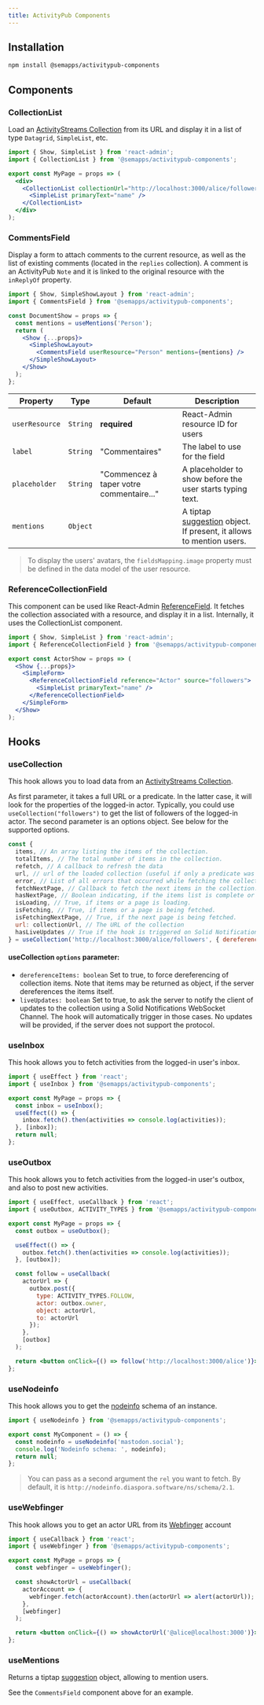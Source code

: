 ```yaml
---
title: ActivityPub Components
---
```


## Installation

```bash
npm install @semapps/activitypub-components
```

## Components

### CollectionList

Load an [ActivityStreams Collection](https://www.w3.org/TR/activitystreams-core/#collections) from its URL and display it in a list of type `Datagrid`, `SimpleList`, etc.

```jsx
import { Show, SimpleList } from 'react-admin';
import { CollectionList } from '@semapps/activitypub-components';

export const MyPage = props => (
  <div>
    <CollectionList collectionUrl="http://localhost:3000/alice/followers" resource="Actor">
      <SimpleList primaryText="name" />
    </CollectionList>
  </div>
);
```

### CommentsField

Display a form to attach comments to the current resource, as well as the list of existing comments (located in the `replies` collection). A comment is an ActivityPub `Note` and it is linked to the original resource with the `inReplyOf` property.

```jsx
import { Show, SimpleShowLayout } from 'react-admin';
import { CommentsField } from '@semapps/activitypub-components';

const DocumentShow = props => {
  const mentions = useMentions('Person');
  return (
    <Show {...props}>
      <SimpleShowLayout>
        <CommentsField userResource="Person" mentions={mentions} />
      </SimpleShowLayout>
    </Show>
  );
};
```

| Property       | Type     | Default                                  | Description                                                                                                        |
| -------------- | -------- | ---------------------------------------- | ------------------------------------------------------------------------------------------------------------------ |
| `userResource` | `String` | **required**                             | React-Admin resource ID for users                                                                                  |
| `label`        | `String` | "Commentaires"                           | The label to use for the field                                                                                     |
| `placeholder`  | `String` | "Commencez à taper votre commentaire..." | A placeholder to show before the user starts typing text.                                                          |
| `mentions`     | `Object` |                                          | A tiptap [suggestion](https://tiptap.dev/api/utilities/suggestion) object. If present, it allows to mention users. |

> To display the users' avatars, the `fieldsMapping.image` property must be defined in the data model of the user resource.

### ReferenceCollectionField

This component can be used like React-Admin [ReferenceField](https://marmelab.com/react-admin/Fields.html#referencefield). It fetches the collection associated with a resource, and display it in a list. Internally, it uses the CollectionList component.

```jsx
import { Show, SimpleList } from 'react-admin';
import { ReferenceCollectionField } from '@semapps/activitypub-components';

export const ActorShow = props => (
  <Show {...props}>
    <SimpleForm>
      <ReferenceCollectionField reference="Actor" source="followers">
        <SimpleList primaryText="name" />
      </ReferenceCollectionField>
    </SimpleForm>
  </Show>
);
```

## Hooks

### useCollection

This hook allows you to load data from an [ActivityStreams Collection](https://www.w3.org/TR/activitystreams-core/#collections).

As first parameter, it takes a full URL or a predicate. In the latter case, it will look for the properties of the logged-in actor. Typically, you could use `useCollection("followers")` to get the list of followers of the logged-in actor. The second parameter is an options object. See below for the supported options.

```jsx
const {
  items, // An array listing the items of the collection.
  totalItems, // The total number of items in the collection.
  refetch, // A callback to refresh the data
  url, // url of the loaded collection (useful if only a predicate was passed)
  error, // List of all errors that occurred while fetching the collection and its items or undefined.
  fetchNextPage, // Callback to fetch the next items in the collection.
  hasNextPage, // Boolean indicating, if the items list is complete or if there are more items retrievable.
  isLoading, // True, if items or a page is loading.
  isFetching, // True, if items or a page is being fetched.
  isFetchingNextPage, // True, if the next page is being fetched.
  url: collectionUrl, // The URL of the collection
  hasLiveUpdates // True if the hook is triggered on Solid Notification WebSocket Channel updates.
} = useCollection('http://localhost:3000/alice/followers', { dereferenceItems: false, liveUpdates: true });
```

#### useCollection `options` parameter:

- `dereferenceItems: boolean` Set to true, to force dereferencing of collection items. Note that items may be returned as object, if the server dereferences the items itself.
- `liveUpdates: boolean` Set to true, to ask the server to notify the client of updates to the collection using a Solid Notifications WebSocket Channel. The hook will automatically trigger in those cases. No updates will be provided, if the server does not support the protocol.

### useInbox

This hook allows you to fetch activities from the logged-in user's inbox.

```jsx
import { useEffect } from 'react';
import { useInbox } from '@semapps/activitypub-components';

export const MyPage = props => {
  const inbox = useInbox();
  useEffect(() => {
    inbox.fetch().then(activities => console.log(activities));
  }, [inbox]);
  return null;
};
```

### useOutbox

This hook allows you to fetch activities from the logged-in user's outbox, and also to post new activities.

```jsx
import { useEffect, useCallback } from 'react';
import { useOutbox, ACTIVITY_TYPES } from '@semapps/activitypub-components';

export const MyPage = props => {
  const outbox = useOutbox();

  useEffect(() => {
    outbox.fetch().then(activities => console.log(activities));
  }, [outbox]);

  const follow = useCallback(
    actorUrl => {
      outbox.post({
        type: ACTIVITY_TYPES.FOLLOW,
        actor: outbox.owner,
        object: actorUrl,
        to: actorUrl
      });
    },
    [outbox]
  );

  return <button onClick={() => follow('http://localhost:3000/alice')}>Follow Alice</button>;
};
```

### useNodeinfo

This hook allows you to get the [nodeinfo](https://nodeinfo.diaspora.software) schema of an instance.

```jsx
import { useNodeinfo } from '@semapps/activitypub-components';

export const MyComponent = () => {
  const nodeinfo = useNodeinfo('mastodon.social');
  console.log('Nodeinfo schema: ', nodeinfo);
  return null;
};
```

> You can pass as a second argument the `rel` you want to fetch. By default, it is `http://nodeinfo.diaspora.software/ns/schema/2.1`.

### useWebfinger

This hook allows you to get an actor URL from its [Webfinger](https://en.wikipedia.org/wiki/WebFinger) account

```jsx
import { useCallback } from 'react';
import { useWebfinger } from '@semapps/activitypub-components';

export const MyPage = props => {
  const webfinger = useWebfinger();

  const showActorUrl = useCallback(
    actorAccount => {
      webfinger.fetch(actorAccount).then(actorUrl => alert(actorUrl));
    },
    [webfinger]
  );

  return <button onClick={() => showActorUrl('@alice@localhost:3000')}>Show Alice URL</button>;
};
```

### useMentions

Returns a tiptap [suggestion](https://tiptap.dev/api/utilities/suggestion) object, allowing to mention users.

See the `CommentsField` component above for an example.
